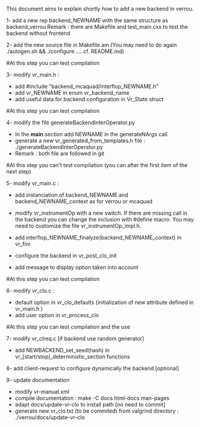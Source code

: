This document aims to explain shortly how to add a new backend in verrou.


1- add a new rep backend_NEWNAME with the same structure as backend_verrou
   Remark : there are Makefile and test_main.cxx to test the backend without frontend

2- add the new source file  in Makefile.am  (You may need to do again ./autogen.sh && ./configure .... cf. README.md)

#At this step you can test compilation

3- modify vr_main.h :
   - add #include "backend_mcaquad/interflop_NEWNAME.h"
   - add vr_NEWNAME in  enum vr_backend_name
   - add useful data for backend configuration in Vr_State struct

#At this step you can test compilation

4- modify the file generateBackendInterOperator.py
   - In the __main__ section add NEWNAME in the generateNArgs call.
   - generate a new vr_generated_from_templates.h file : ./generateBackendInterOperator.py
   - Remark : both file are followed in git

#At this step you can't test compilation (you can after the first item of the next step)

5- modify vr_main.c :
   - add instanciation of backend_NEWNAME and  backend_NEWNAME_context as for verrou or mcaquad
   - modify vr_instrumentOp with a new switch. If there are missing call in the backend you can
   change the inclusion with #define macro. You may need to customize the file vr_instrumentOp_impl.h.
   - add   interflop_NEWNAME_finalyze(backend_NEWNAME_context) in vr_fini

   - configure the backend in vr_post_clo_init
   - add message to display option taken into account

#At this step you can test compilation

6- modify vr_clo.c :
   - default option in vr_clo_defaults (initialization of new attribute defined in vr_main.h )
   - add user option in vr_process_clo

#At this step you can test compilation and the use

7- modify vr_clreq.c [if backend use random generator]
   - add NEWBACKEND_set_seed(hash) in  vr_[start/stop]_deterministic_section functions

8- add client-request to configure dynamically the backend [optional]

9- update documentation
  - modify vr-manual.xml
  - compile documentation : make -C docs html-docs man-pages
  - adapt docs/update-vr-clo to install path [no need to commit]
  - generate new vr_clo.txt (to be commited) from valgrind directory : ./verrou/docs/update-vr-clo
